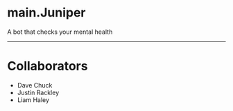 # main.Juniper

A bot that checks your mental health
________________________________________________

# Collaborators
 - Dave Chuck
 - Justin Rackley
 - Liam Haley

